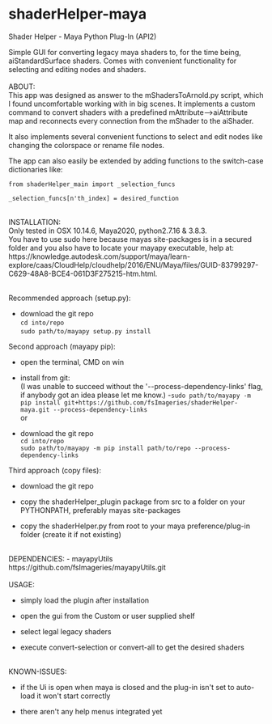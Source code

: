 # shaderHelper-maya
Shader Helper - Maya Python Plug-In (API2)


Simple GUI for converting legacy maya shaders to, for the time being, aiStandardSurface shaders.
Comes with convenient functionality for selecting and editing nodes and shaders.
<br/>
<br/>
ABOUT:<br/>
  This app was designed as answer to the mShadersToArnold.py script, which I found uncomfortable working with in big scenes.
  It implements a custom command to convert shaders with a predefined mAttribute-->aiAttribute map and
  reconnects every connection from the mShader to the aiShader.

  It also implements several convenient functions to select and edit nodes like changing the colorspace or rename file nodes.

  The app can also easily be extended by adding functions to the switch-case dictionaries like:

```
from shaderHelper_main import _selection_funcs

_selection_funcs[n'th_index] = desired_function
```
<br/>
INSTALLATION:<br/>
Only tested in OSX 10.14.6, Maya2020, python2.7.16 & 3.8.3.<br/>
You have to use sudo here because mayas site-packages is in a secured folder and
you also have to locate your mayapy executable, help at: https://knowledge.autodesk.com/support/maya/learn-explore/caas/CloudHelp/cloudhelp/2016/ENU/Maya/files/GUID-83799297-C629-48A8-BCE4-061D3F275215-htm.html.<br/>


<br/>Recommended approach (setup.py):

  - download the git repo<br/>
    `cd into/repo`<br/>
    `sudo path/to/mayapy setup.py install`<br/>
    
  Second approach (mayapy pip):
  
  - open the terminal, CMD on win
  
  - install from git:<br/>
    (I was unable to succeed without the '--process-dependency-links' flag, if anybody got an idea please let me know.)
    -`sudo path/to/mayapy -m pip install git+https://github.com/fsImageries/shaderHelper-maya.git --process-dependency-links`
    <br/>or<br/>

  - download the git repo<br/>
      `cd into/repo`<br/>
      `sudo path/to/mayapy -m pip install path/to/repo --process-dependency-links`<br/>
  
  Third approach (copy files):<br/>
  
  - download the git repo
  
  - copy the shaderHelper_plugin package from src to a folder on your PYTHONPATH, preferably mayas site-packages
  
  - copy the shaderHelper.py from root to your maya preference/plug-in folder (create it if not existing)

<br/>  
DEPENDENCIES:
  - mayapyUtils<br/>
  https://github.com/fsImageries/mayapyUtils.git
<br/>  
<br/>
USAGE:

  - simply load the plugin after installation
  
  - open the gui from the Custom or user supplied shelf
  
  - select legal legacy shaders
  
  - execute convert-selection or convert-all to get the desired shaders
  
  
 <br/>
KNOWN-ISSUES:

  - if the Ui is open when maya is closed and the plug-in isn't set to auto-load it won't start correctly
  
  - there aren't any help menus integrated yet
  
 
